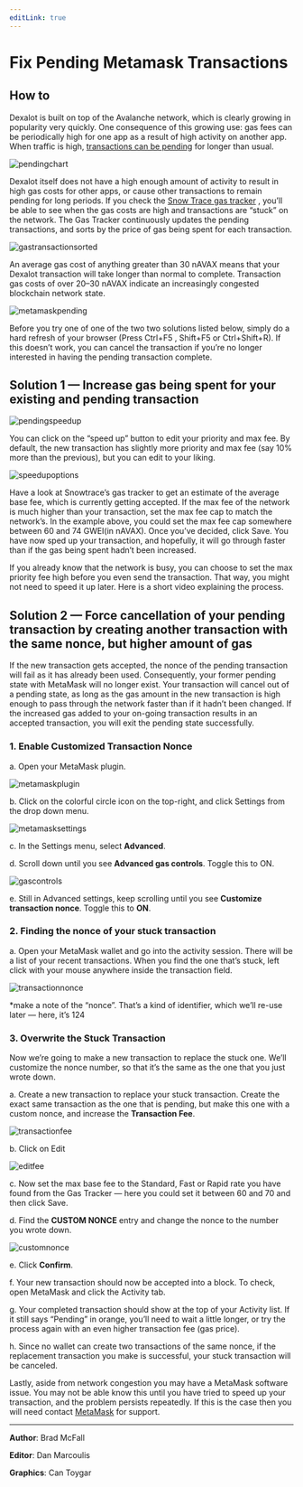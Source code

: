 ```yaml
---
editLink: true
---
```


# Fix Pending Metamask Transactions
 How to
---
 Dexalot is built on top of the Avalanche network, which is clearly growing in popularity very quickly. One consequence of this growing use: gas fees can be periodically high for one app as a result of high activity on another app. When traffic is high, [transactions can be pending](https://snowtrace.io/chart/pendingtx) for longer than usual.

 ![pendingchart](/images/recovrmmtxn/pendngchrt.png)

Dexalot itself does not have a high enough amount of activity to result in high gas costs for other apps, or cause other transactions to remain pending for long periods. If you check the [Snow Trace gas tracker](https://snowtrace.io/gastracker) , you’ll be able to see when the gas costs are high and transactions are “stuck” on the network. The Gas Tracker continuously updates the pending transactions, and sorts by the price of gas being spent for each transaction.

 ![gastransactionsorted](/images/recovrmmtxn/gastxnsortd.png)

An average gas cost of anything greater than 30 nAVAX means that your Dexalot transaction will take longer than normal to complete. Transaction gas costs of over 20–30 nAVAX indicate an increasingly congested blockchain network state.

 ![metamaskpending](/images/recovrmmtxn/mmpending.png)

Before you try one of one of the two two solutions listed below, simply do a hard refresh of your browser (Press Ctrl+F5 , Shift+F5 or Ctrl+Shift+R). If this doesn’t work, you can cancel the transaction if you’re no longer interested in having the pending transaction complete.

## Solution 1 — Increase gas being spent for your existing and pending transaction

![pendingspeedup](/images/recovrmmtxn/pendngspeedup.png)

You can click on the “speed up” button to edit your priority and max fee. By default, the new transaction has slightly more priority and max fee (say 10% more than the previous), but you can edit to your liking.

![speedupoptions](/images/recovrmmtxn/speedpopts.png)

Have a look at Snowtrace’s gas tracker to get an estimate of the average base fee, which is currently getting accepted. If the max fee of the network is much higher than your transaction, set the max fee cap to match the network’s. In the example above, you could set the max fee cap somewhere between 60 and 74 GWEI(in nAVAX). Once you’ve decided, click Save. You have now sped up your transaction, and hopefully, it will go through faster than if the gas being spent hadn’t been increased.

If you already know that the network is busy, you can choose to set the max priority fee high before you even send the transaction. That way, you might not need to speed it up later. Here is a short video explaining the process.

<YouTube id="gsfJywNxpi4" />

## Solution 2 — Force cancellation of your pending transaction by creating another transaction with the same nonce, but higher amount of gas

If the new transaction gets accepted, the nonce of the pending transaction will fail as it has already been used. Consequently, your former pending state with MetaMask will no longer exist. Your transaction will cancel out of a pending state, as long as the gas amount in the new transaction is high enough to pass through the network faster than if it hadn’t been changed. If the increased gas added to your on-going transaction results in an accepted transaction, you will exit the pending state successfully.

### 1. Enable Customized Transaction Nonce
a. Open your MetaMask plugin.

![metamaskplugin](/images/recovrmmtxn/mmplgin.png)

b. Click on the colorful circle icon on the top-right, and click Settings from the drop down menu.

![metamasksettings](/images/recovrmmtxn/mmstngs.png)

c. In the Settings menu, select **Advanced**.

d. Scroll down until you see **Advanced gas controls**. Toggle this to ON.

![gascontrols](/images/recovrmmtxn/gscntlrs.png)

e. Still in Advanced settings, keep scrolling until you see **Customize transaction nonce**. Toggle this to **ON**.

### 2. Finding the nonce of your stuck transaction
a. Open your MetaMask wallet and go into the activity session. There will be a list of your recent transactions. When you find the one that’s stuck, left click with your mouse anywhere inside the transaction field.

![transactionnonce](/images/recovrmmtxn/txnnonce.png)

*make a note of the “nonce”. That’s a kind of identifier, which we’ll re-use later — here, it’s 124

### 3. Overwrite the Stuck Transaction
Now we’re going to make a new transaction to replace the stuck one. We’ll customize the nonce number, so that it’s the same as the one that you just wrote down.

a. Create a new transaction to replace your stuck transaction. Create the exact same transaction as the one that is pending, but make this one with a custom nonce, and increase the **Transaction Fee**.

![transactionfee](/images/recovrmmtxn/txnfee.png)

b. Click on Edit

![editfee](/images/recovrmmtxn/edtfee.png)

c. Now set the max base fee to the Standard, Fast or Rapid rate you have found from the Gas Tracker — here you could set it between 60 and 70 and then click Save.

d. Find the **CUSTOM NONCE** entry and change the nonce to the number you wrote down.

![customnonce](/images/recovrmmtxn/cstmnonce.png)

e. Click **Confirm**.

f. Your new transaction should now be accepted into a block. To check, open MetaMask and click the Activity tab.

g. Your completed transaction should show at the top of your Activity list. If it still says “Pending” in orange, you’ll need to wait a little longer, or try the process again with an even higher transaction fee (gas price).

h. Since no wallet can create two transactions of the same nonce, if the replacement transaction you make is successful, your stuck transaction will be canceled.

Lastly, aside from network congestion you may have a MetaMask software issue. You may not be able know this until you have tried to speed up your transaction, and the problem persists repeatedly. If this is the case then you will need contact [MetaMask](https://metamask.zendesk.com/hc/en-us/requests/new) for support.

---

**Author**: Brad McFall

**Editor**: Dan Marcoulis

**Graphics**: Can Toygar
